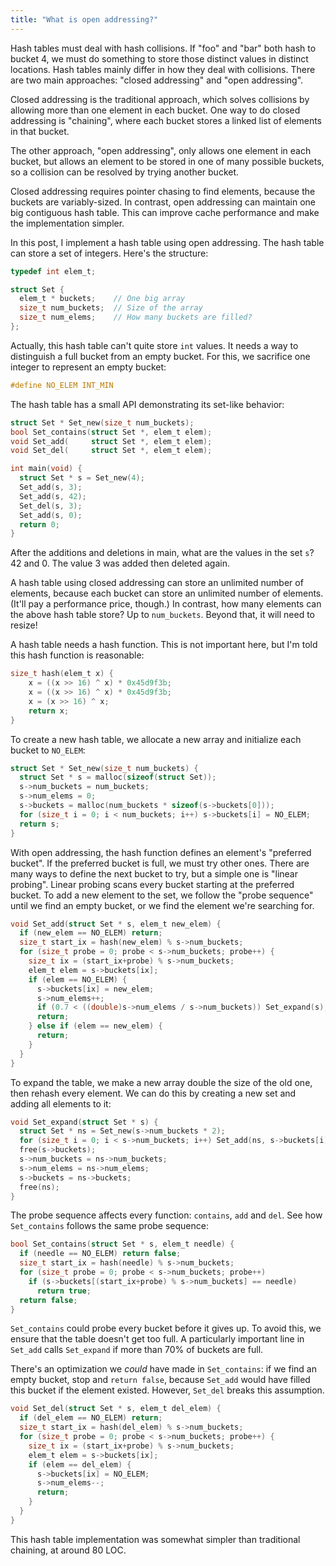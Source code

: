 ```yaml
---
title: "What is open addressing?"
---
```


Hash tables must deal with hash collisions.
If "foo" and "bar" both hash to bucket 4,
we must do something to store those distinct values in distinct locations.
Hash tables mainly differ in how they deal with collisions.
There are two main approaches: "closed addressing" and "open addressing".

Closed addressing is the traditional approach,
which solves collisions by allowing more than one element in each bucket.
One way to do closed addressing is "chaining",
where each bucket stores a linked list of elements in that bucket.

The other approach, "open addressing",
only allows one element in each bucket,
but allows an element to be stored in one of many possible buckets,
so a collision can be resolved by trying another bucket.

Closed addressing requires pointer chasing to find elements,
because the buckets are variably-sized.
In contrast, open addressing can maintain one big contiguous hash table.
This can improve cache performance and make the implementation simpler.

In this post, I implement a hash table using open addressing.
The hash table can store a set of integers.
Here's the structure:

```c
typedef int elem_t;

struct Set {
  elem_t * buckets;    // One big array
  size_t num_buckets;  // Size of the array
  size_t num_elems;    // How many buckets are filled?
};
```

Actually, this hash table can't quite store `int` values.
It needs a way to distinguish a full bucket from an empty bucket.
For this, we sacrifice one integer to represent an empty bucket:

```c
#define NO_ELEM INT_MIN
```

The hash table has a small API demonstrating its set-like behavior:

```c
struct Set * Set_new(size_t num_buckets);
bool Set_contains(struct Set *, elem_t elem);
void Set_add(     struct Set *, elem_t elem);
void Set_del(     struct Set *, elem_t elem);

int main(void) {
  struct Set * s = Set_new(4);
  Set_add(s, 3);
  Set_add(s, 42);
  Set_del(s, 3);
  Set_add(s, 0);
  return 0;
}
```

After the additions and deletions in main,
what are the values in the set `s`?
<span class="answer">42 and 0. The value 3 was added then deleted again.</span>

A hash table using closed addressing
can store an unlimited number of elements,
because each bucket can store an unlimited number of elements.
(It'll pay a performance price, though.)
In contrast, how many elements can the above hash table store?
<span class="answer">Up to `num_buckets`. Beyond that, it will need to resize!</span>

A hash table needs a hash function.
This is not important here,
but I'm told this hash function is reasonable:

```c
size_t hash(elem_t x) {
    x = ((x >> 16) ^ x) * 0x45d9f3b;
    x = ((x >> 16) ^ x) * 0x45d9f3b;
    x = (x >> 16) ^ x;
    return x;
}
```

To create a new hash table,
we allocate a new array
and initialize each bucket to `NO_ELEM`:

```c
struct Set * Set_new(size_t num_buckets) {
  struct Set * s = malloc(sizeof(struct Set));
  s->num_buckets = num_buckets;
  s->num_elems = 0;
  s->buckets = malloc(num_buckets * sizeof(s->buckets[0]));
  for (size_t i = 0; i < num_buckets; i++) s->buckets[i] = NO_ELEM;
  return s;
}
```

With open addressing, the hash function defines an element's "preferred bucket".
If the preferred bucket is full, we must try other ones.
There are many ways to define the next bucket to try,
but a simple one is "linear probing".
Linear probing scans every bucket starting at the preferred bucket.
To add a new element to the set,
we follow the "probe sequence"
until we find an empty bucket,
or we find the element we're searching for.

```c
void Set_add(struct Set * s, elem_t new_elem) {
  if (new_elem == NO_ELEM) return;
  size_t start_ix = hash(new_elem) % s->num_buckets;
  for (size_t probe = 0; probe < s->num_buckets; probe++) {
    size_t ix = (start_ix+probe) % s->num_buckets;
    elem_t elem = s->buckets[ix];
    if (elem == NO_ELEM) {
      s->buckets[ix] = new_elem;
      s->num_elems++;
      if (0.7 < ((double)s->num_elems / s->num_buckets)) Set_expand(s);
      return;
    } else if (elem == new_elem) {
      return;
    }
  }
}
```

To expand the table,
we make a new array double the size of the old one,
then rehash every element.
We can do this by creating a new set and adding all elements to it:

```c
void Set_expand(struct Set * s) {
  struct Set * ns = Set_new(s->num_buckets * 2);
  for (size_t i = 0; i < s->num_buckets; i++) Set_add(ns, s->buckets[i]);
  free(s->buckets);
  s->num_buckets = ns->num_buckets;
  s->num_elems = ns->num_elems;
  s->buckets = ns->buckets;
  free(ns);
}
```

The probe sequence affects every function: `contains`, `add` and `del`.
See how `Set_contains` follows the same probe sequence:

```c
bool Set_contains(struct Set * s, elem_t needle) {
  if (needle == NO_ELEM) return false;
  size_t start_ix = hash(needle) % s->num_buckets;
  for (size_t probe = 0; probe < s->num_buckets; probe++)
    if (s->buckets[(start_ix+probe) % s->num_buckets] == needle)
      return true;
  return false;
}
```

`Set_contains` could probe every bucket before it gives up.
To avoid this, we ensure that the table doesn't get too full.
A particularly important line in `Set_add` calls `Set_expand`
if more than 70% of buckets are full.

There's an optimization we _could_ have made in `Set_contains`:
if we find an empty bucket,
stop and `return false`,
because `Set_add` would have filled this bucket if the element existed.
However, `Set_del` breaks this assumption.

```c
void Set_del(struct Set * s, elem_t del_elem) {
  if (del_elem == NO_ELEM) return;
  size_t start_ix = hash(del_elem) % s->num_buckets;
  for (size_t probe = 0; probe < s->num_buckets; probe++) {
    size_t ix = (start_ix+probe) % s->num_buckets;
    elem_t elem = s->buckets[ix];
    if (elem == del_elem) {
      s->buckets[ix] = NO_ELEM;
      s->num_elems--;
      return;
    }
  }
}
```

This hash table implementation was somewhat simpler than traditional chaining,
at around 80 LOC.
